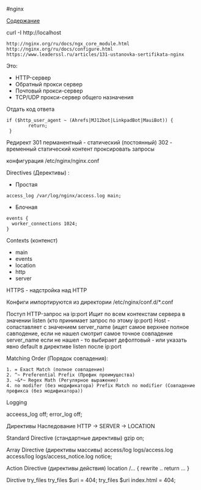 #nginx

[Содержание](../readme.md)

curl -I http://localhost


```URL
http://nginx.org/ru/docs/ngx_core_module.html
http://nginx.org/ru/docs/configure.html
https://www.leaderssl.ru/articles/131-ustanovka-sertifikata-nginx
```


Это: 
- HTTP-сервер
- Обратный прокси сервер
- Почтовый прокси-сервер
- TCP/UDP прокси-сервер общего назначения


Отдать код ответа
```
if ($http_user_agent ~ (Ahrefs|MJ12bot|LinkpadBot|MauiBot)) {
        return;
 }
 ```
 
Редирект
301 перманентный - статический (постоянный) 
302              - временный
статический контент
проксировать запросы


конфигурация
/etc/nginx/nginx.conf


Directives (Дерективы) :
- Простая
```
access_log /var/log/nginx/access.log main;
```
- Блочная 
```
events {
  worker_connections 1024;
}
```

Contexts (контенст)

- main
- events
- location
- http
- server

HTTPS - надстройка над HTTP

Конфиги импортируются из директории /etc/nginx/conf.d/*.conf

Поступ HTTP-запрос на ip:port
Ищит по всем контекстам сервера в значении listen (кто принимает запрос по этому ip:port)
Host - сопаставляет с значением server_name (ищет самое верхнее полное савподение, если не нашел смотрит самое точное совпадение server_name 
если не нашел - то выбирает дефолтовый - или указать явно default в директиве listen после ip:port




Matching Order (Порядок совпадения):
```
1. = Exact Match (полное совпадение)
2. ^~ Preferential Prefix (Префик преимущества)
3. ~&*~ Regex Math (Регулярное выражение)
4. no modifer (без модификатора) Prefix Match no modifier (Совпадение префикса (без модификатора))
```

Logging

acceess_log off;
error_log off;

Директивы
Наследование
HTTP -> SERVER -> LOCATION

Standard Directive (стандартные директивы)
gzip on;

Array Directive (директивы массивы)
access/log logs/access.log
access/log logs/access_notice.log notice;

Action Directive (директивы действия)
location /... {
 rewrite ..
 return ...
}

Dirctive try_files
try_files $uri = 404;
try_files $uri index.html = 404;








